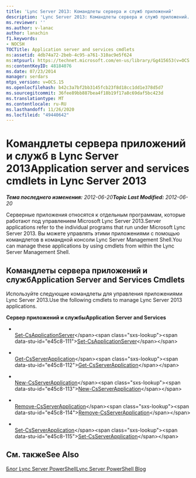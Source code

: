 ```yaml
---
title: 'Lync Server 2013: Командлеты сервера и служб приложений'
description: 'Lync Server 2013: Командлеты сервера и служб приложений.'
ms.reviewer: ''
ms.author: v-lanac
author: lanachin
f1.keywords:
- NOCSH
TOCTitle: Application server and services cmdlets
ms:assetid: 4db74a72-2beb-4c95-a761-310ac9e5f624
ms:mtpsurl: https://technet.microsoft.com/en-us/library/Gg415653(v=OCS.15)
ms:contentKeyID: 48184076
ms.date: 07/23/2014
manager: serdars
mtps_version: v=OCS.15
ms.openlocfilehash: b42c3a7bf2bb3145fcb23f8d18cc1dd1e378d5d7
ms.sourcegitcommit: 36fee89bb887bea4f18b19f17a8c69daf5bc423d
ms.translationtype: MT
ms.contentlocale: ru-RU
ms.lasthandoff: 11/26/2020
ms.locfileid: "49440642"
---
```

# <a name="application-server-and-services-cmdlets-in-lync-server-2013"></a><span data-ttu-id="e45c8-103">Командлеты сервера приложений и служб в Lync Server 2013</span><span class="sxs-lookup"><span data-stu-id="e45c8-103">Application server and services cmdlets in Lync Server 2013</span></span>

<div data-xmlns="http://www.w3.org/1999/xhtml">

<div class="topic" data-xmlns="http://www.w3.org/1999/xhtml" data-msxsl="urn:schemas-microsoft-com:xslt" data-cs="https://msdn.microsoft.com/">

<div data-asp="https://msdn2.microsoft.com/asp">



</div>

<div id="mainSection">

<div id="mainBody"><span data-ttu-id="e45c8-104">

<span> </span></span><span class="sxs-lookup"><span data-stu-id="e45c8-104">

<span> </span></span></span>

<span data-ttu-id="e45c8-105">_**Тема последнего изменения:** 2012-06-20_</span><span class="sxs-lookup"><span data-stu-id="e45c8-105">_**Topic Last Modified:** 2012-06-20_</span></span>

<span data-ttu-id="e45c8-106">Серверные приложения относятся к отдельным программам, которые работают под управлением Microsoft Lync Server 2013.</span><span class="sxs-lookup"><span data-stu-id="e45c8-106">Server applications refer to the individual programs that run under Microsoft Lync Server 2013.</span></span> <span data-ttu-id="e45c8-107">Вы можете управлять этими приложениями с помощью командлетов в командной консоли Lync Server Management Shell.</span><span class="sxs-lookup"><span data-stu-id="e45c8-107">You can manage these applications by using cmdlets from within the Lync Server Management Shell.</span></span>

<div>

## <a name="application-server-and-services-cmdlets"></a><span data-ttu-id="e45c8-108">Командлеты сервера приложений и служб</span><span class="sxs-lookup"><span data-stu-id="e45c8-108">Application Server and Services Cmdlets</span></span>

<span data-ttu-id="e45c8-109">Используйте следующие командлеты для управления приложениями Lync Server 2013.</span><span class="sxs-lookup"><span data-stu-id="e45c8-109">Use the following cmdlets to manage Lync Server 2013 applications.</span></span>

<span data-ttu-id="e45c8-110">**Сервер приложений и службы**</span><span class="sxs-lookup"><span data-stu-id="e45c8-110">**Application Server and Services**</span></span>

  - <span></span>  
    <span data-ttu-id="e45c8-111">[Set-CsApplicationServer](https://technet.microsoft.com/library/Gg398562(v=OCS.15))</span><span class="sxs-lookup"><span data-stu-id="e45c8-111">[Set-CsApplicationServer](https://technet.microsoft.com/library/Gg398562(v=OCS.15))</span></span>

<!-- end list -->

  - <span></span>  
    <span data-ttu-id="e45c8-112">[Get-CsServerApplication](https://technet.microsoft.com/library/Gg425948(v=OCS.15))</span><span class="sxs-lookup"><span data-stu-id="e45c8-112">[Get-CsServerApplication](https://technet.microsoft.com/library/Gg425948(v=OCS.15))</span></span>

  - <span></span>  
    <span data-ttu-id="e45c8-113">[New-CsServerApplication](https://technet.microsoft.com/library/Gg398096(v=OCS.15))</span><span class="sxs-lookup"><span data-stu-id="e45c8-113">[New-CsServerApplication](https://technet.microsoft.com/library/Gg398096(v=OCS.15))</span></span>

  - <span></span>  
    <span data-ttu-id="e45c8-114">[Remove-CsServerApplication](https://technet.microsoft.com/library/Gg398366(v=OCS.15))</span><span class="sxs-lookup"><span data-stu-id="e45c8-114">[Remove-CsServerApplication](https://technet.microsoft.com/library/Gg398366(v=OCS.15))</span></span>

  - <span></span>  
    <span data-ttu-id="e45c8-115">[Set-CsServerApplication](https://technet.microsoft.com/library/Gg412850(v=OCS.15))</span><span class="sxs-lookup"><span data-stu-id="e45c8-115">[Set-CsServerApplication](https://technet.microsoft.com/library/Gg412850(v=OCS.15))</span></span>

</div>

<div>

## <a name="see-also"></a><span data-ttu-id="e45c8-116">См. также</span><span class="sxs-lookup"><span data-stu-id="e45c8-116">See Also</span></span>


[<span data-ttu-id="e45c8-117">Блог Lync Server PowerShell</span><span class="sxs-lookup"><span data-stu-id="e45c8-117">Lync Server PowerShell Blog</span></span>](https://go.microsoft.com/fwlink/p/?linkid=203150)  
  

<span data-ttu-id="e45c8-118"></div>

</div>

<span> </span>

</div>

</div>

</span><span class="sxs-lookup"><span data-stu-id="e45c8-118"></div>

</div>

<span> </span>

</div>

</div>

</span></span></div>

